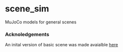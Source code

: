 # scene_sim
MuJoCo models for general scenes


### Acknoledgements
An inital version of basic scene was made avaialble [here](https://github.com/google-research/robel-scenes/tree/master/scenes)
